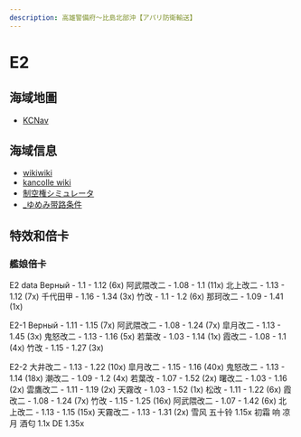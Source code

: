 ```yaml
---
description: 高雄警備府～比島北部沖【アパリ防衛輸送】
---
```


# E2

## 海域地圖

* [KCNav](https://tsunkit.net/nav/#/53-2)

## 海域信息

* [wikiwiki](https://wikiwiki.jp/kancolle/%E7%99%BA%E4%BB%A4%EF%BC%81%E3%80%8C%E6%8D%B7%E4%B8%89%E5%8F%B7%E4%BD%9C%E6%88%A6%E8%AD%A6%E6%88%92%E3%80%8D/E2)
* [kancolle wiki](https://en.kancollewiki.net/Winter_2022_Event/Main_Operation#E-2)
* [制空権シミュレータ](https://noro6.github.io/kcTools/simulator/)
* [_ゆめみ带路条件](https://bbs.nga.cn/read.php?pid=590746908&opt=128)

## 特效和倍卡

### 艦娘倍卡

E2 data
Верный - 1.1 - 1.12 (6x)
阿武隈改二 - 1.08 - 1.1 (11x)
北上改二 - 1.13 - 1.12 (7x)
千代田甲 - 1.16 - 1.34 (3x)
竹改 - 1.1 - 1.2 (6x)
那珂改二 - 1.09 - 1.41 (1x)

E2-1
Верный - 1.11 - 1.15 (7x)
阿武隈改二 - 1.08 - 1.24 (7x)
皐月改二 - 1.13 - 1.45 (3x)
鬼怒改二 - 1.13 - 1.16 (5x)
若葉改 - 1.03 - 1.14 (1x)
霞改二 - 1.08 - 1.1 (4x)
竹改 - 1.15 - 1.27 (3x)

E2-2
大井改二 - 1.13 - 1.22 (10x)
皐月改二 - 1.15 - 1.16 (40x)
鬼怒改二 - 1.13 - 1.14 (18x)
潮改二 - 1.09 - 1.2 (4x)
若葉改 - 1.07 - 1.52 (2x)
曙改二 - 1.03 - 1.16 (2x)
雲鷹改二 - 1.11 - 1.19 (2x)
天霧改 - 1.03 - 1.52 (1x)
松改 - 1.11 - 1.22 (6x)
霞改二 - 1.08 - 1.24 (7x)
竹改 - 1.15 - 1.25 (16x)
阿武隈改二 - 1.07 - 1.42 (6x)
北上改二 - 1.13 - 1.15 (15x)
天霧改二 - 1.13 - 1.31 (2x) 
雪风 五十铃 1.15x
初霜 响 凉月 酒匂 1.1x
DE 1.35x
